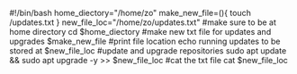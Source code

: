#!/bin/bash
home_diectory="/home/zo"
make_new_file=(){
    touch /updates.txt
}
new_file_loc="/home/zo/updates.txt"
#make sure to be at home directory 
cd $home_diectory
#make new txt file for updates and upgrades 
$make_new_file
#print file location 
echo running updates to be stored at $new_file_loc
#update and upgrade repositories
sudo apt update && sudo apt upgrade -y >> $new_file_loc
#cat the txt file 
cat $new_file_loc